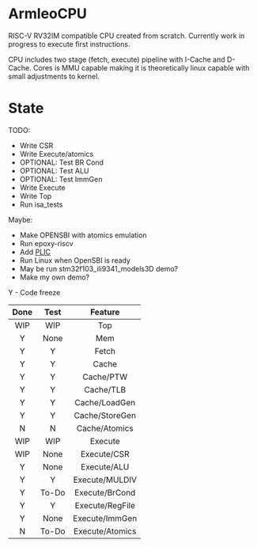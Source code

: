 # ArmleoCPU

RISC-V RV32IM compatible CPU created from scratch. Currently work in progress to execute first instructions.

CPU includes two stage (fetch, execute) pipeline with I-Cache and D-Cache. Cores is MMU capable making it is theoretically linux capable with small adjustments to kernel.


# State
TODO:
* Write CSR
* Write Execute/atomics
* OPTIONAL: Test BR Cond
* OPTIONAL: Test ALU
* OPTIONAL: Test ImmGen
* Write Execute
* Write Top
* Run isa_tests

Maybe:
* Make OPENSBI with atomics emulation
* Run epoxy-riscv
* Add [PLIC](https://github.com/riscv/riscv-plic-spec/blob/master/riscv-plic.adoc)
* Run Linux when OpenSBI is ready
* May be run stm32f103_ili9341_models3D demo?
* Make my own demo?


Y - Code freeze

|Done   |Test   |Feature        |
|:-----:|:-----:|:-------------:|
|WIP    |WIP    |Top            |
|Y      |None   |Mem            |
|Y      |Y      |Fetch          |
|Y      |Y      |Cache          |
|Y      |Y      |Cache/PTW      |
|Y      |Y      |Cache/TLB      |
|Y      |Y      |Cache/LoadGen  |
|Y      |Y      |Cache/StoreGen |
|N      |N      |Cache/Atomics  |
|WIP    |WIP    |Execute        |
|WIP    |None   |Execute/CSR    |
|Y      |None   |Execute/ALU    |
|Y      |Y      |Execute/MULDIV |
|Y      |To-Do  |Execute/BrCond |
|Y      |Y      |Execute/RegFile|
|Y      |None   |Execute/ImmGen |
|N      |To-Do  |Execute/Atomics|
